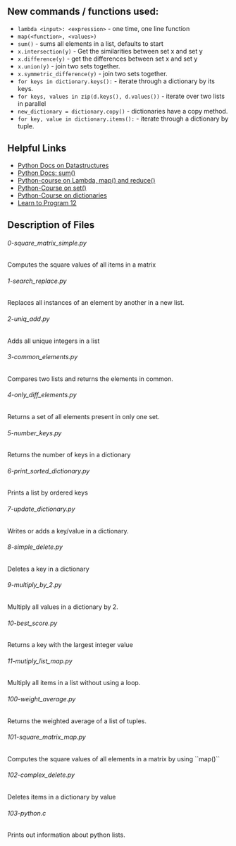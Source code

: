## New commands / functions used:
* ``lambda <input>: <expression>`` - one time, one line function
* ``map(<function>, <values>)``
* ``sum()`` - sums all elements in a list, defaults to start
* ``x.intersection(y)`` - Get the similarities between set x and set y
* ``x.difference(y)`` - get the differences between set x and set y
* ``x.union(y)`` - join two sets together.
* ``x.symmetric_difference(y)`` - join two sets together.
* ``for keys in dictionary.keys():`` - iterate through a dictionary by its keys.
* ``for keys, values in zip(d.keys(), d.values())`` - iterate over two lists in parallel
* ``new_dictionary = dictionary.copy()`` - dictionaries have a copy method.
* ``for key, value in dictionary.items():`` - iterate through a dictionary by tuple.

## Helpful Links
* [Python Docs on Datastructures](https://docs.python.org/3.4/tutorial/datastructures.html)
* [Python Docs: sum()](https://docs.python.org/3.4/library/functions.html#sum)
* [Python-course on Lambda, map() and reduce()](http://www.python-course.eu/python3_lambda.php)
* [Python-Course on set()](http://www.python-course.eu/python3_sets_frozensets.php)
* [Python-Course on dictionaries](http://www.python-course.eu/python3_dictionaries.php)
* [Learn to Program 12](https://www.youtube.com/watch?v=1GAC6KQUPeg)

## Description of Files
<h6>0-square_matrix_simple.py</h6>
Computes the square values of all items in a matrix

<h6>1-search_replace.py</h6>
Replaces all instances of an element by another in a new list.

<h6>2-uniq_add.py</h6>
Adds all unique integers in a list

<h6>3-common_elements.py</h6>
Compares two lists and returns the elements in common.

<h6>4-only_diff_elements.py</h6>
Returns a set of all elements present in only one set.

<h6>5-number_keys.py</h6>
Returns the number of keys in a dictionary

<h6>6-print_sorted_dictionary.py</h6>
Prints a list by ordered keys

<h6>7-update_dictionary.py</h6>
Writes or adds a key/value in a dictionary.

<h6>8-simple_delete.py</h6>
Deletes a key in a dictionary

<h6>9-multiply_by_2.py</h6>
Multiply all values in a dictionary by 2.

<h6>10-best_score.py</h6>
Returns a key with the largest integer value

<h6>11-mutiply_list_map.py</h6>
Multiply all items in a list without using a loop.

<h6>100-weight_average.py</h6>
Returns the weighted average of a list of tuples.

<h6>101-square_matrix_map.py</h6>
Computes the square values of all elements in a matrix by using ``map()``

<h6>102-complex_delete.py</h6>
Deletes items in a dictionary by value

<h6>103-python.c</h6>
Prints out information about python lists.

